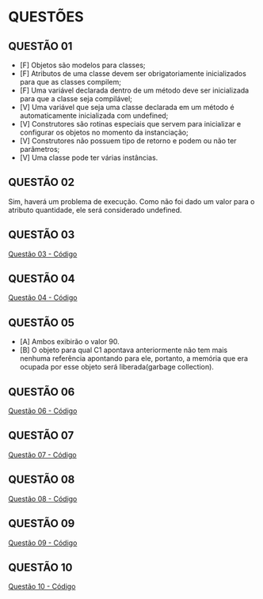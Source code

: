 # QUESTÕES

## QUESTÃO 01
- [F] Objetos são modelos para classes;
- [F] Atributos de uma classe devem ser obrigatoriamente inicializados para que as classes compilem;
- [F] Uma variável declarada dentro de um método deve ser inicializada para que a classe seja compilável;
- [V] Uma variável que seja uma classe declarada em um método é automaticamente inicializada com undefined;
- [V] Construtores são rotinas especiais que servem para inicializar e configurar os objetos no momento da instanciação;
- [V] Construtores não possuem tipo de retorno e podem ou não ter parâmetros;
- [V] Uma classe pode ter várias instâncias.

## QUESTÃO 02
Sim, haverá um problema de execução. Como não foi dado um valor para o atributo quantidade, ele será considerado undefined.

## QUESTÃO 03
[Questão 03 - Código](questao03.ts)

## QUESTÃO 04
[Questão 04 - Código](questao04.ts)

## QUESTÃO 05
- [A] Ambos exibirão o valor 90.
- [B] O objeto para qual C1 apontava anteriormente não tem mais nenhuma referência apontando para ele, portanto, a memória que era ocupada por esse objeto será liberada(garbage collection).

## QUESTÃO 06
[Questão 06 - Código](questao06.ts)

## QUESTÃO 07
[Questão 07 - Código](questao07.ts)

## QUESTÃO 08
[Questão 08 - Código](questao08.ts)

## QUESTÃO 09
[Questão 09 - Código](questao09.ts)

## QUESTÃO 10
[Questão 10 - Código](questao10.ts)